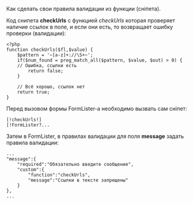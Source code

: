 Как сделать свои правила валидации из функции (сніпета).

Код снипета **checkUrls** с функцией *checkUrls* которая проверяет наличие ссылок в поле, и если они есть, то возвращает ошибку проверки (валидации):
```
<?php
function checkUrls($fl,$value) {
    $pattern = '~[a-z]+://\S+~';
    if($num_found = preg_match_all($pattern, $value, $out) > 0) {
    // Ошибка, ссылки есть
        return false;
    }

    // Всё хорошо, ссылок нет
    return true;
}
```

Перед вызовом формы FormLister-а необходимо вызвать сам сніпет:
```
[!checkUrls!]
[!FormLister?...
```

Затем в FormLister, в правилах валидации для поля **message** задать правила валидации:
```
...
"message":{
    "required":"Обязательно введите сообщение",
    "custom":{
        "function":"checkUrls",
        "message":"Ссылки в тексте запрещены"
    }
},
...
```
